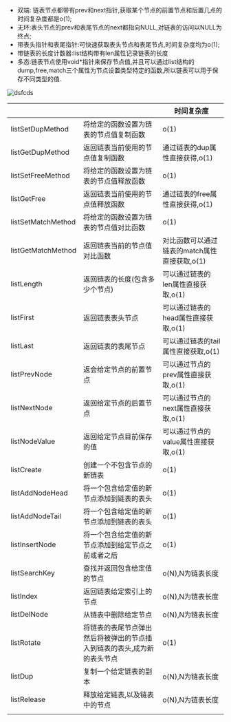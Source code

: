 + 双端: 链表节点都带有prev和next指针,获取某个节点的前置节点和后置几点的时间复杂度都是o(1);
+ 无环:表头节点的prev和表尾节点的next都指向NULL,对链表的访问以NULL为终点;
+ 带表头指针和表尾指针:可快速获取表头节点和表尾节点,时间复杂度均为o(1);
+ 带链表的长度计数器:list结构带有len属性记录链表的长度
+ 多态:链表节点使用void*指针来保存节点值,并且可以通过list结构的dump,free,match三个属性为节点设置类型特定的函数,所以链表可以用于保存不同类型的值.



 ![dsfcds](https://tva1.sinaimg.cn/large/007S8ZIlgy1gf3leb25i2j30s50fvab1.jpg)

|                    |                                                              | 时间复杂度                                   |
| ------------------ | ------------------------------------------------------------ | -------------------------------------------- |
| listSetDupMethod   | 将给定的函数设置为链表的节点值复制函数                       | o(1)                                         |
| listGetDupMethod   | 返回链表当前使用的节点值复制函数                             | 通过链表的dup属性直接获得,o(1)               |
| listSetFreeMethod  | 将给定的函数设置为链表的节点值释放函数                       | o(1)                                         |
| listGetFree        | 返回链表当前使用的节点值释放函数                             | 通过链表的free属性直接获得,o(1)              |
| listSetMatchMethod | 将给定的函数设置为链表的节点值对比函数                       | o(1)                                         |
| listGetMatchMethod | 返回链表当前的节点值对比函数                                 | 对比函数可以通过链表的match属性直接获取,o(1) |
| listLength         | 返回链表的长度(包含多少个节点)                               | 可以通过链表的len属性直接获取,o(1)           |
| listFirst          | 返回链表表头节点                                             | 可以通过链表的head属性直接获取,o(1)          |
| listLast           | 返回链表的表尾节点                                           | 可以通过链表的tail属性直接获取,o(1)          |
| listPrevNode       | 返会给定节点的前置节点                                       | 可以通过节点的prev属性直接获取,o(1)          |
| listNextNode       | 返回给定节点的后置节点                                       | 可以通过节点的next属性直接获取,o(1)          |
| listNodeValue      | 返回给定节点目前保存的值                                     | 可以通过节点的value属性直接获取,o(1)         |
| listCreate         | 创建一个不包含节点的新链表                                   | o(1)                                         |
| listAddNodeHead    | 将一个包含给定值的新节点添加到链表的表头                     | o(1)                                         |
| listAddNodeTail    | 将一个包含给定值的新节点添加到链表的表头                     | o(1)                                         |
| listInsertNode     | 将一个包含给定值的新节点添加到给定节点之前或者之后           | o(1)                                         |
| listSearchKey      | 查找并返回包含给定值的节点                                   | o(N),N为链表长度                             |
| listIndex          | 返回链表给定索引上的节点                                     | o(N),N为链表长度                             |
| listDelNode        | 从链表中删除给定节点                                         | o(N),N为链表长度                             |
| listRotate         | 将链表的表尾节点弹出然后将被弹出的节点插入到链表的表头,成为新的表头节点 | o(1)                                         |
| listDup            | 复制一个给定链表的副本                                       | o(N),N为链表长度                             |
| listRelease        | 释放给定链表,以及链表中的节点                                | o(N),N为链表长度                             |
|                    |                                                              |                                              |

